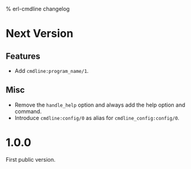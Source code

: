 % erl-cmdline changelog

# Next Version
## Features
- Add `cmdline:program_name/1`.
## Misc
- Remove the `handle_help` option and always add the help option and command.
- Introduce `cmdline:config/0` as alias for `cmdline_config:config/0`.

# 1.0.0
First public version.
